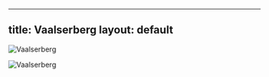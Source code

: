 


---
title: Vaalserberg
layout: default
---

![Vaalserberg](https://usercontent.one/wp/www.thebestviewpoints.com/wp-content/uploads/2018/07/DJI_0026-Panorama.jpg)

![Vaalserberg](https://i.redd.it/3tnwwjfye9lz.jpg)